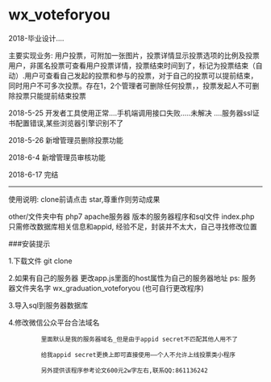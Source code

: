 # wx_voteforyou
2018-毕业设计....

主要实现业务:
   用户投票，可附加一张图片，投票详情显示投票选项的比例及投票用户，非匿名投票可查看用户投票详情，投票结束时间到了，标记为投票结束（自动）.用户可查看自己发起的投票和参与的投票，对于自己的投票可以提前结束，同时用户不可多次投票。存在1，2个管理者可删除任何投票，，投票发起人不可删除投票只能提前结束投票

2018-5-25 开发者工具使用正常....手机端调用接口失败.....未解决  ....服务器ssl证书配置错误,某些浏览器引擎识别不了

2018-5-26 新增管理员删除投票功能

2018-6-4 新增管理员审核功能

2018-6-17 完结

---------------------------------------------------------------------------------------------------------------------------

使用说明:
  clone前请点击 star,尊重作则劳动成果
  
  other/文件夹中有 php7 apache服务器 版本的服务器程序和sql文件
  index.php 只需修改数据库相关信息和appid, 经验不足，封装并不太大，自己寻找修改位置
 
###安装提示
 
   1.下载文件 git clone

   2.如果有自己的服务器 更改app.js里面的host属性为自己的服务器地址 ps: 服务器文件夹名字 wx_graduation_voteforyou (也可自行更改程序)  

   3.导入sql到服务器数据库
   
   4.修改微信公众平台合法域名

             里面默认是我的服务器域名_但是由于appid secret不匹配其他人用不了

             给我appid secret更换上即可直接使用——个人不允许上线投票类小程序

             另外提供该程序参考论文600元2w字左右,联系QQ:861136242